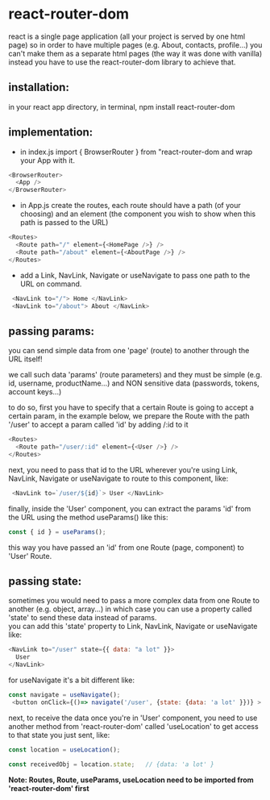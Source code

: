 # react-router-dom

react is a single page application (all your project is served by one html page) so in order to have multiple pages (e.g. About, contacts, profile...) you can't make them as a separate html pages (the way it was done with vanilla) instead you have to use the react-router-dom library to achieve that.

## installation:

in your react app directory, in terminal, npm install react-router-dom

## implementation:

- in index.js import { BrowserRouter } from "react-router-dom and wrap your App with it.

```js
<BrowserRouter>
  <App />
</BrowserRouter>
```

- in App.js create the routes, each route should have a path (of your choosing) and an element (the component you wish to show when this path is passed to the URL)

```js
<Routes>
  <Route path="/" element={<HomePage />} />
  <Route path="/about" element={<AboutPage />} />
</Routes>
```

- add a Link, NavLink, Navigate or useNavigate to pass one path to the URL on command.

```js
 <NavLink to="/"> Home </NavLink>
 <NavLink to="/about"> About </NavLink>
```

## passing params:

you can send simple data from one 'page' (route) to another through the URL itself!

we call such data 'params' (route parameters) and they must be simple (e.g. id, username, productName...) and NON sensitive data (passwords, tokens, account keys...)

to do so, first you have to specify that a certain Route is going to accept a certain param, in the example below, we prepare the Route with the path '/user' to accept a param called 'id' by adding /:id to it

```js
<Routes>
  <Route path="/user/:id" element={<User />} />
</Routes>
```

next, you need to pass that id to the URL wherever you're using Link, NavLink, Navigate or useNavigate to route to this component, like:

```js
 <NavLink to=`/user/${id}`> User </NavLink>

```

finally, inside the 'User' component, you can extract the params 'id' from the URL using the method useParams() like this:

```js
const { id } = useParams();
```

this way you have passed an 'id' from one Route (page, component) to 'User' Route.

## passing state:

sometimes you would need to pass a more complex data from one Route to another (e.g. object, array...)
in which case you can use a property called 'state' to send these data instead of params. <br/>
you can add this 'state' property to Link, NavLink, Navigate or useNavigate like:

```js
<NavLink to="/user" state={{ data: "a lot" }}>
  User
</NavLink>
```

for useNavigate it's a bit different like:

```js
const navigate = useNavigate();
 <button onClick={()=> navigate('/user', {state: {data: 'a lot' }})} > User </button>

```

next, to receive the data once you're in 'User' component, you need to use another method from 'react-router-dom' called 'useLocation' to get access to that state you just sent, like:

```js
const location = useLocation();

const receivedObj = location.state;   // {data: 'a lot' }
```

**Note: Routes, Route, useParams, useLocation need to be imported from 'react-router-dom' first**
